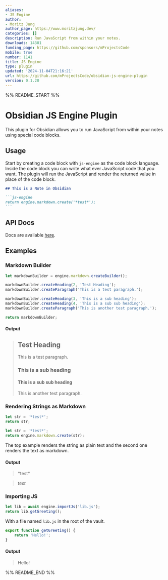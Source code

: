 ```yaml
---
aliases:
- JS Engine
author:
- Moritz Jung
author_page: https://www.moritzjung.dev/
categories: []
description: Run JavaScript from within your notes.
downloads: 14301
funding_page: https://github.com/sponsors/mProjectsCode
mobile: true
number: 1141
title: JS Engine
type: plugin
updated: '2024-11-04T21:16:21'
url: https://github.com/mProjectsCode/obsidian-js-engine-plugin
version: 0.1.20
---
```


%% README_START %%

# Obsidian JS Engine Plugin

This plugin for Obsidian allows you to run JavaScript from within your notes using special code blocks.

## Usage

Start by creating a code block with `js-engine` as the code block language.
Inside the code block you can write what ever JavaScript code that you want.
The plugin will run the JavaScript and render the returned value in place of the code block.

````md
## This is a Note in Obsidian

```js-engine
return engine.markdown.create('*test*');
```
````

## API Docs

Docs are available [here](https://www.moritzjung.dev/obsidian-js-engine-plugin-docs/).

## Examples

### Markdown Builder

```js
let markdownBuilder = engine.markdown.createBuilder();

markdownBuilder.createHeading(2, 'Test Heading');
markdownBuilder.createParagraph('This is a test paragraph.');

markdownBuilder.createHeading(3, 'This is a sub heading');
markdownBuilder.createHeading(4, 'This is a sub sub heading');
markdownBuilder.createParagraph('This is another test paragraph.');

return markdownBuilder;
```

#### Output

> ## Test Heading
>
> This is a test paragraph.
>
> ### This is a sub heading
>
> #### This is a sub sub heading
>
> This is another test paragraph.

### Rendering Strings as Markdown

```js
let str = '*test*';
return str;
```

```js
let str = '*test*';
return engine.markdown.create(str);
```

The top example renders the string as plain text and the second one renders the text as markdown.

#### Output

> \*test\*

> _test_

### Importing JS

```js
let lib = await engine.importJs('lib.js');
return lib.getGreeting();
```

With a file named `lib.js` in the root of the vault.

```js
export function getGreeting() {
	return 'Hello!';
}
```

#### Output

> Hello!


%% README_END %%